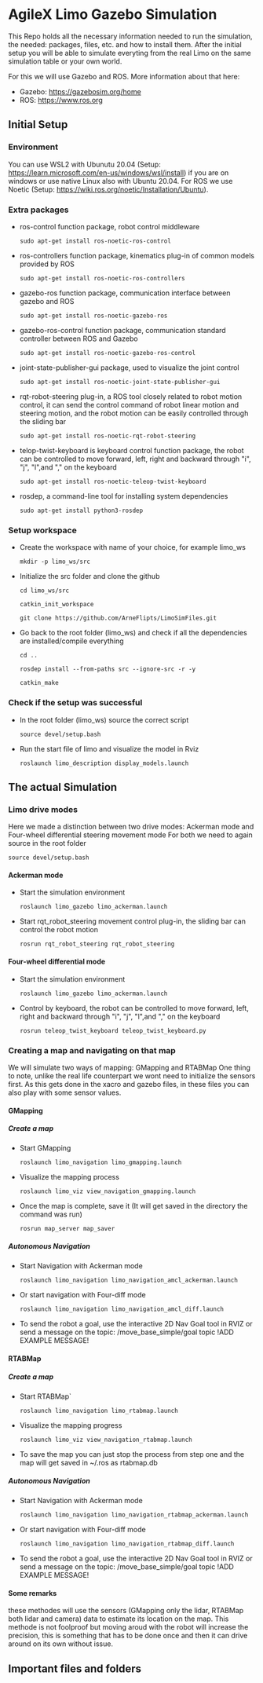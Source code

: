 # AgileX Limo Gazebo Simulation
This Repo holds all the necessary information needed to run the simulation, the needed: packages, files, etc. and how to install them.
After the initial setup you will be able to simulate everyting from the real Limo on the same simulation table or your own world.

For this we will use Gazebo and ROS.
More information about that here:
- Gazebo: https://gazebosim.org/home
- ROS: https://www.ros.org

## Initial Setup
### Environment
You can use WSL2 with Ubunutu 20.04 (Setup: https://learn.microsoft.com/en-us/windows/wsl/install) if you are on windows or use native Linux also with Ubuntu 20.04.
For ROS we use Noetic (Setup: https://wiki.ros.org/noetic/Installation/Ubuntu). 

### Extra packages
- ros-control function package, robot control middleware
  ```
  sudo apt-get install ros-noetic-ros-control 
  ```
- ros-controllers function package, kinematics plug-in of common models provided by ROS
  ```
  sudo apt-get install ros-noetic-ros-controllers 
  ```
- gazebo-ros function package, communication interface between gazebo and ROS
  ```
  sudo apt-get install ros-noetic-gazebo-ros
  ```
- gazebo-ros-control function package, communication standard controller between ROS and Gazebo
  ```
  sudo apt-get install ros-noetic-gazebo-ros-control
  ```
- joint-state-publisher-gui package, used to visualize the joint control
  ```
  sudo apt-get install ros-noetic-joint-state-publisher-gui 
  ```
- rqt-robot-steering plug-in, a ROS tool closely related to robot motion control, it can send the control command of robot linear motion and steering motion, and the robot motion can be easily controlled through the sliding bar
  ```
  sudo apt-get install ros-noetic-rqt-robot-steering 
  ```
- telop-twist-keyboard is keyboard control function package, the robot can be controlled to move forward, left, right and backward through "i", "j", "l",and "," on the keyboard
  ```
  sudo apt-get install ros-noetic-teleop-twist-keyboard 
  ```
- rosdep, a command-line tool for installing system dependencies
  ```
  sudo apt-get install python3-rosdep
  ```

### Setup workspace
- Create the workspace with name of your choice, for example limo_ws
  ```
  mkdir -p limo_ws/src
  ```
- Initialize the src folder and clone the github
  ```
  cd limo_ws/src
  ```
  ```
  catkin_init_workspace
  ```
  ```
  git clone https://github.com/ArneFlipts/LimoSimFiles.git
  ```
- Go back to the root folder (limo_ws) and check if all the dependencies are installed/compile everything 
  ```
  cd ..
  ```
  ```
  rosdep install --from-paths src --ignore-src -r -y
  ```
  ```
  catkin_make
  ```

### Check if the setup was successful
- In the root folder (limo_ws) source the correct script
  ```
  source devel/setup.bash
  ```
- Run the start file of limo and visualize the model in Rviz
  ```
  roslaunch limo_description display_models.launch
  ```

## The actual Simulation
### Limo drive modes
Here we made a distinction between two drive modes: Ackerman mode and Four-wheel differential steering movement mode
For both we need to again source in the root folder
```
source devel/setup.bash
```

#### Ackerman mode
- Start the simulation environment
  ```
  roslaunch limo_gazebo limo_ackerman.launch
  ```
- Start rqt_robot_steering movement control plug-in, the sliding bar can control the robot motion
  ```
  rosrun rqt_robot_steering rqt_robot_steering
  ```

#### Four-wheel differential mode
- Start the simulation environment
  ```
  roslaunch limo_gazebo limo_ackerman.launch
  ```
- Control by keyboard, the robot can be controlled to move forward, left, right and backward through "i", "j", "l",and "," on the keyboard
  ```
  rosrun teleop_twist_keyboard teleop_twist_keyboard.py
  ```

### Creating a map and navigating on that map
We will simulate two ways of mapping: GMapping and RTABMap
One thing to note, unlike the real life counterpart we wont need to initialize the sensors first. As this gets done in the xacro and gazebo files, 
in these files you can also play with some sensor values.

#### GMapping
##### Create a map
- Start GMapping
  ```
  roslaunch limo_navigation limo_gmapping.launch
  ```
- Visualize the mapping process
  ```
  roslaunch limo_viz view_navigation_gmapping.launch
  ```
- Once the map is complete, save it (It will get saved in the directory the command was run)
  ```
  rosrun map_server map_saver
  ```
##### Autonomous Navigation
- Start Navigation with Ackerman mode
  ```
  roslaunch limo_navigation limo_navigation_amcl_ackerman.launch
  ```
- Or start navigation with Four-diff mode
  ```
  roslaunch limo_navigation limo_navigation_amcl_diff.launch
  ```
- To send the robot a goal, use the interactive 2D Nav Goal tool in RVIZ or send a message on the topic: /move_base_simple/goal topic !ADD EXAMPLE MESSAGE!

#### RTABMap
##### Create a map
- Start RTABMap`
  ```
  roslaunch limo_navigation limo_rtabmap.launch
  ```
- Visualize the mapping progress
  ```
  roslaunch limo_viz view_navigation_rtabmap.launch
  ```
- To save the map you can just stop the process from step one and the map will get saved in ~/.ros as rtabmap.db

##### Autonomous Navigation
- Start Navigation with Ackerman mode
  ```
  roslaunch limo_navigation limo_navigation_rtabmap_ackerman.launch
  ```
- Or start navigation with Four-diff mode
  ```
  roslaunch limo_navigation limo_navigation_rtabmap_diff.launch
  ```
- To send the robot a goal, use the interactive 2D Nav Goal tool in RVIZ or send a message on the topic: /move_base_simple/goal topic !ADD EXAMPLE MESSAGE!

#### Some remarks
these methodes will use the sensors (GMapping only the lidar, RTABMap both lidar and camera) data to estimate its location on the map. This methode is not foolproof but moving aroud with the robot will increase the precision, this is something that has to be done once and then it can drive around on its own without issue.

## Important files and folders

